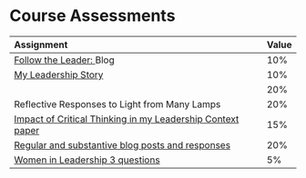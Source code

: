 # Course Assessments

| Assignment | Value |
| :--- | :--- |
| [Follow the Leader: ](follow-the-leader.md)Blog | 10% |
| [My Leadership Story](leadership-story.md) | 10% |
|  | 20% |
| Reflective Responses to Light from Many Lamps | 20% |
| [Impact of Critical Thinking in my Leadership Context paper](critical-thinking.md) | 15% |
| [Regular and substantive blog posts and responses](blogging.md) | 20% |
| [Women in Leadership 3 questions](/women-in-leadership.md) | 5% |



